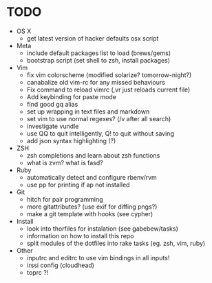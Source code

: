 # TODO
* OS X
  * get latest version of hacker defaults osx script
* Meta
  * include default packages list to load (brews/gems)
  * bootstrap script (set shell to zsh, install packages)
* Vim
  * fix vim colorscheme (modified solarize? tomorrow-night?)
  * canabalize old vim-rc for any missed behaviours
  * Fix command to reload vimrc (,vr just reloads current file)
  * Add keybinding for paste mode
  * find good gq alias
  * set up wrapping in text files and markdown
  * set vim to use normal regexes? (/v after all search)
  * investigate vundle
  * use QQ to quit intelligently, Q! to quit without saving
  * add json syntax highlighting (?)
* ZSH
  * zsh completions and learn about zsh functions
  * what is zvm? what is fasd?
* Ruby
  * automatically detect and configure rbenv/rvm
  * use pp for printing if ap not installed
* Git
  * hitch for pair programming
  * more gitattributes? (use exif for diffing pngs?)
  * make a git template with hooks (see cypher)
* Install
  * look into thorfiles for instalation (see gabebew/tasks)
  * information on how to install this repo
  * split modules of the dotfiles into rake tasks (eg. zsh, vim, ruby)
* Other
  * inputrc and editrc to use vim bindings in all inputs!
  * irssi config (cloudhead)
  * toprc ?!
